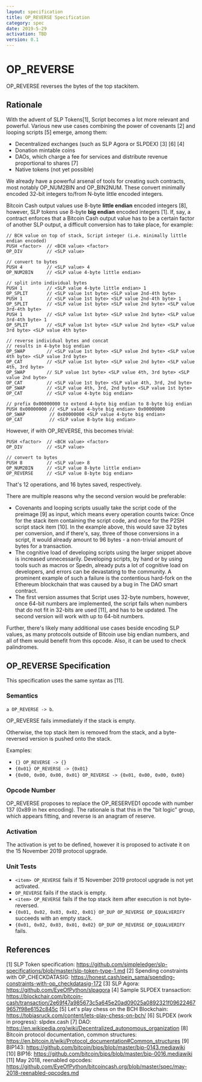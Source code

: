 ```yaml
---
layout: specification
title: OP_REVERSE Specification
category: spec
date: 2019-5-29
activation: TBD
version: 0.1
---
```


OP_REVERSE
==========

OP_REVERSE reverses the bytes of the top stackitem.

Rationale
---------

With the advent of SLP Tokens[1], Script becomes a lot more relevant and powerful. Various new use cases combining the power of covenants [2] and looping scripts [5] emerge, among them:

* Decentralized exchanges (such as SLP Agora or SLPDEX) [3] [6] [4]
* Donation mintable coins
* DAOs, which charge a fee for services and distribute revenue proportional to shares [7]
* Native tokens (not yet possible)

We already have a powerful arsenal of tools for creating such contracts, most notably OP_NUM2BIN and OP_BIN2NUM. These convert minimally encoded 32-bit integers to/from N-byte little encoded integers.

Bitcoin Cash output values use 8-byte **little endian** encoded integers [8], however, SLP tokens use 8-byte **big endian** encoded integers [1]. If, say, a contract enforces that a Bitcoin Cash output value has to be a certain factor of another SLP output, a difficult conversion has to take place, for example:

```
// BCH value on top of stack, Script integer (i.e. minimally little endian encoded)
PUSH <factor>  // <BCH value> <factor>
OP_DIV         // <SLP value>

// convert to bytes
PUSH 4         // <SLP value> 4
OP_NUM2BIN     // <SLP value 4-byte little endian>

// split into individual bytes
PUSH 1         // <SLP value 4-byte little endian> 1
OP_SPLIT       // <SLP value 1st byte> <SLP value 2nd-4th byte>
PUSH 1         // <SLP value 1st byte> <SLP value 2nd-4th byte> 1
OP_SPLIT       // <SLP value 1st byte> <SLP value 2nd byte> <SLP value 3rd-4th byte>
PUSH 1         // <SLP value 1st byte> <SLP value 2nd byte> <SLP value 3rd-4th byte> 1
OP_SPLIT       // <SLP value 1st byte> <SLP value 2nd byte> <SLP value 3rd byte> <SLP value 4th byte>

// reverse individual bytes and concat
// results in 4-byte big endian
OP_SWAP        // <SLP value 1st byte> <SLP value 2nd byte> <SLP value 4th byte> <SLP value 3rd byte>
OP_CAT         // <SLP value 1st byte> <SLP value 2nd byte> <SLP value 4th, 3rd byte>
OP_SWAP        // SLP value 1st byte> <SLP value 4th, 3rd byte> <SLP value 2nd byte>
OP_CAT         // <SLP value 1st byte> <SLP value 4th, 3rd, 2nd byte>
OP_SWAP        // <SLP value 4th, 3rd, 2nd byte> <SLP value 1st byte>
OP_CAT         // <SLP value 4-byte big endian>

// prefix 0x00000000 to extend 4-byte big endian to 8-byte big endian
PUSH 0x00000000 // <SLP value 4-byte big endian> 0x00000000
OP_SWAP         // 0x00000000 <SLP value 4-byte big endian>
OP_CAT          // <SLP value 8-byte big endian>
```

However, if with OP_REVERSE, this becomes trivial:

```
PUSH <factor>  // <BCH value> <factor>
OP_DIV         // <SLP value>

// convert to bytes
PUSH 8         // <SLP value> 8
OP_NUM2BIN     // <SLP value 8-byte little endian>
OP_REVERSE     // <SLP value 8-byte big endian>
```

That's 12 operations, and 16 bytes saved, respectively. 

There are multiple reasons why the second version would be preferable:

* Covenants and looping scripts usually take the script code of the preimage [9] as input, which means every operation counts twice: Once for the stack item containing the script code, and once for the P2SH script stack item [10]. In the example above, this would save 32 bytes per conversion, and if there's, say, three of those conversions in a script, it would already amount to 96 bytes - a non-trivial amount of bytes for a transaction.
* The cognitive load of developing scripts using the larger snippet above is increased unnecessarily. Developing scripts, by hand or by using tools such as macros or Spedn, already puts a lot of cognitive load on developers, and errors can be devastating to the community. A prominent example of such a failure is the contentious hard-fork on the Ethereum blockchain that was caused by a bug in The DAO smart contract.
* The first version assumes that Script uses 32-byte numbers, however, once 64-bit numbers are implemented, the script fails when numbers that do not fit in 32-bits are used [11], and has to be updated. The second version will work with up to 64-bit numbers.

Further, there's likely many additional use cases beside encoding SLP values, as many protocols outside of Bitcoin use big endian numbers, and all of them would benefit from this opcode. Also, it can be used to check palindromes.

OP_REVERSE Specification
-----------------------------

This specification uses the same syntax as [11].

### Semantics

`a OP_REVERSE -> b`.

OP_REVERSE fails immediately if the stack is empty.

Otherwise, the top stack item is removed from the stack, and a byte-reversed version is pushed onto the stack.

Examples:

* `{} OP_REVERSE -> {}`
* `{0x01} OP_REVERSE -> {0x01}`
* `{0x00, 0x00, 0x00, 0x01} OP_REVERSE -> {0x01, 0x00, 0x00, 0x00}`

### Opcode Number

OP_REVERSE proposes to replace the OP_RESERVED1 opcode with number 137 (0x89 in hex encoding). The rationale is that this in the "bit logic" group, which appears fitting, and reverse is an anagram of reserve.

### Activation

The activation is yet to be defined, however it is proposed to activate it on the 15 November 2019 protocol upgrade.

### Unit Tests

 - `<item> OP_REVERSE` fails if 15 November 2019 protocol upgrade is not yet activated.
 - `OP_REVERSE` fails if the stack is empty.
 - `<item> OP_REVERSE` fails if the top stack item after execution is not <item> byte-reversed.
 - `{0x01, 0x02, 0x03, 0x02, 0x01} OP_DUP OP_REVERSE OP_EQUALVERIFY` succeeds with an empty stack.
 - `{0x01, 0x02, 0x03, 0x01, 0x02} OP_DUP OP_REVERSE OP_EQUALVERIFY` fails.

References
----------

[1] SLP Token specification: https://github.com/simpleledger/slp-specifications/blob/master/slp-token-type-1.md
[2] Spending constraints with OP_CHECKDATASIG: https://honest.cash/pein_sama/spending-constraints-with-op_checkdatasig-172
[3] SLP Agora: https://github.com/EyeOfPython/slpagora
[4] Sample SLPDEX transaction: https://blockchair.com/bitcoin-cash/transaction/2e69f47a985673c5a645e20ad09025a0892321f096224679657f98e6152c845c
[5] Let's play chess on the BCH Blockchain: https://tobiasruck.com/content/lets-play-chess-on-bch/
[6] SLPDEX (work in progress): slpdex.cash
[7] DAO: https://en.wikipedia.org/wiki/Decentralized_autonomous_organization
[8] Bitcoin protocol documentation, common structures: https://en.bitcoin.it/wiki/Protocol_documentation#Common_structures
[9] BIP143: https://github.com/bitcoin/bips/blob/master/bip-0143.mediawiki
[10] BIP16: https://github.com/bitcoin/bips/blob/master/bip-0016.mediawiki
[11] May 2018, reenabled opcodes: https://github.com/EyeOfPython/bitcoincash.org/blob/master/spec/may-2018-reenabled-opcodes.md
